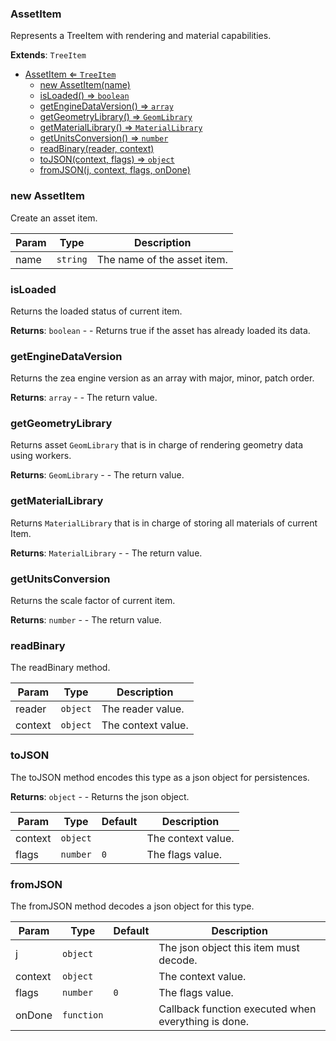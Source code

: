<a name="AssetItem"></a>

### AssetItem 
Represents a TreeItem with rendering and material capabilities.


**Extends**: <code>TreeItem</code>  

* [AssetItem ⇐ <code>TreeItem</code>](#AssetItem)
    * [new AssetItem(name)](#new-AssetItem)
    * [isLoaded() ⇒ <code>boolean</code>](#isLoaded)
    * [getEngineDataVersion() ⇒ <code>array</code>](#getEngineDataVersion)
    * [getGeometryLibrary() ⇒ <code>GeomLibrary</code>](#getGeometryLibrary)
    * [getMaterialLibrary() ⇒ <code>MaterialLibrary</code>](#getMaterialLibrary)
    * [getUnitsConversion() ⇒ <code>number</code>](#getUnitsConversion)
    * [readBinary(reader, context)](#readBinary)
    * [toJSON(context, flags) ⇒ <code>object</code>](#toJSON)
    * [fromJSON(j, context, flags, onDone)](#fromJSON)

<a name="new_AssetItem_new"></a>

### new AssetItem
Create an asset item.


| Param | Type | Description |
| --- | --- | --- |
| name | <code>string</code> | The name of the asset item. |

<a name="AssetItem+isLoaded"></a>

### isLoaded
Returns the loaded status of current item.


**Returns**: <code>boolean</code> - - Returns true if the asset has already loaded its data.  
<a name="AssetItem+getEngineDataVersion"></a>

### getEngineDataVersion
Returns the zea engine version as an array with major, minor, patch order.


**Returns**: <code>array</code> - - The return value.  
<a name="AssetItem+getGeometryLibrary"></a>

### getGeometryLibrary
Returns asset `GeomLibrary` that is in charge of rendering geometry data using workers.


**Returns**: <code>GeomLibrary</code> - - The return value.  
<a name="AssetItem+getMaterialLibrary"></a>

### getMaterialLibrary
Returns `MaterialLibrary` that is in charge of storing all materials of current Item.


**Returns**: <code>MaterialLibrary</code> - - The return value.  
<a name="AssetItem+getUnitsConversion"></a>

### getUnitsConversion
Returns the scale factor of current item.


**Returns**: <code>number</code> - - The return value.  
<a name="AssetItem+readBinary"></a>

### readBinary
The readBinary method.



| Param | Type | Description |
| --- | --- | --- |
| reader | <code>object</code> | The reader value. |
| context | <code>object</code> | The context value. |

<a name="AssetItem+toJSON"></a>

### toJSON
The toJSON method encodes this type as a json object for persistences.


**Returns**: <code>object</code> - - Returns the json object.  

| Param | Type | Default | Description |
| --- | --- | --- | --- |
| context | <code>object</code> |  | The context value. |
| flags | <code>number</code> | <code>0</code> | The flags value. |

<a name="AssetItem+fromJSON"></a>

### fromJSON
The fromJSON method decodes a json object for this type.



| Param | Type | Default | Description |
| --- | --- | --- | --- |
| j | <code>object</code> |  | The json object this item must decode. |
| context | <code>object</code> |  | The context value. |
| flags | <code>number</code> | <code>0</code> | The flags value. |
| onDone | <code>function</code> |  | Callback function executed when everything is done. |

